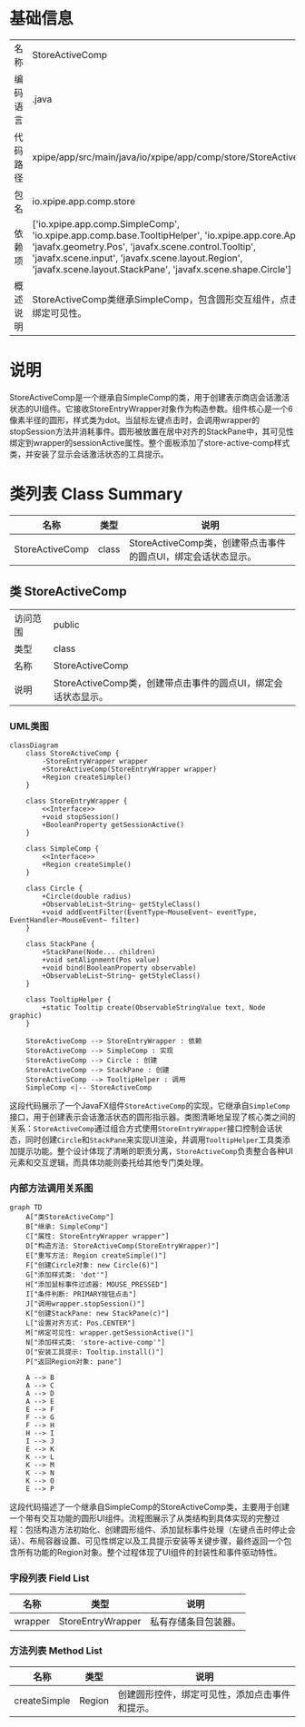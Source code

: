 # 基础信息

|      |      |
|------|------|
| 名称 | StoreActiveComp |
| 编码语言 | .java |
| 代码路径 | xpipe/app/src/main/java/io/xpipe/app/comp/store/StoreActiveComp.java |
| 包名 | io.xpipe.app.comp.store |
| 依赖项 | ['io.xpipe.app.comp.SimpleComp', 'io.xpipe.app.comp.base.TooltipHelper', 'io.xpipe.app.core.AppI18n', 'javafx.geometry.Pos', 'javafx.scene.control.Tooltip', 'javafx.scene.input', 'javafx.scene.layout.Region', 'javafx.scene.layout.StackPane', 'javafx.scene.shape.Circle'] |
| 概述说明 | StoreActiveComp类继承SimpleComp，包含圆形交互组件，点击停止会话，绑定可见性。 |

# 说明

StoreActiveComp是一个继承自SimpleComp的类，用于创建表示商店会话激活状态的UI组件。它接收StoreEntryWrapper对象作为构造参数。组件核心是一个6像素半径的圆形，样式类为dot。当鼠标左键点击时，会调用wrapper的stopSession方法并消耗事件。圆形被放置在居中对齐的StackPane中，其可见性绑定到wrapper的sessionActive属性。整个面板添加了store-active-comp样式类，并安装了显示会话激活状态的工具提示。

# 类列表 Class Summary

| 名称   | 类型  | 说明 |
|-------|------|-------------|
| StoreActiveComp | class | StoreActiveComp类，创建带点击事件的圆点UI，绑定会话状态显示。 |



## 类 StoreActiveComp

|      |      |
|------|------|
| 访问范围 | public |
| 类型 | class |
| 名称 | StoreActiveComp |
| 说明 | StoreActiveComp类，创建带点击事件的圆点UI，绑定会话状态显示。 |


### UML类图

```mermaid
classDiagram
    class StoreActiveComp {
        -StoreEntryWrapper wrapper
        +StoreActiveComp(StoreEntryWrapper wrapper)
        +Region createSimple()
    }

    class StoreEntryWrapper {
        <<Interface>>
        +void stopSession()
        +BooleanProperty getSessionActive()
    }

    class SimpleComp {
        <<Interface>>
        +Region createSimple()
    }

    class Circle {
        +Circle(double radius)
        +ObservableList~String~ getStyleClass()
        +void addEventFilter(EventType~MouseEvent~ eventType, EventHandler~MouseEvent~ filter)
    }

    class StackPane {
        +StackPane(Node... children)
        +void setAlignment(Pos value)
        +void bind(BooleanProperty observable)
        +ObservableList~String~ getStyleClass()
    }

    class TooltipHelper {
        +static Tooltip create(ObservableStringValue text, Node graphic)
    }

    StoreActiveComp --> StoreEntryWrapper : 依赖
    StoreActiveComp --> SimpleComp : 实现
    StoreActiveComp --> Circle : 创建
    StoreActiveComp --> StackPane : 创建
    StoreActiveComp --> TooltipHelper : 调用
    SimpleComp <|-- StoreActiveComp
```

这段代码展示了一个JavaFX组件`StoreActiveComp`的实现，它继承自`SimpleComp`接口，用于创建表示会话激活状态的圆形指示器。类图清晰地呈现了核心类之间的关系：`StoreActiveComp`通过组合方式使用`StoreEntryWrapper`接口控制会话状态，同时创建`Circle`和`StackPane`来实现UI渲染，并调用`TooltipHelper`工具类添加提示功能。整个设计体现了清晰的职责分离，`StoreActiveComp`负责整合各种UI元素和交互逻辑，而具体功能则委托给其他专门类处理。


### 内部方法调用关系图

```mermaid
graph TD
    A["类StoreActiveComp"]
    B["继承: SimpleComp"]
    C["属性: StoreEntryWrapper wrapper"]
    D["构造方法: StoreActiveComp(StoreEntryWrapper)"]
    E["重写方法: Region createSimple()"]
    F["创建Circle对象: new Circle(6)"]
    G["添加样式类: 'dot'"]
    H["添加鼠标事件过滤器: MOUSE_PRESSED"]
    I["条件判断: PRIMARY按钮点击"]
    J["调用wrapper.stopSession()"]
    K["创建StackPane: new StackPane(c)"]
    L["设置对齐方式: Pos.CENTER"]
    M["绑定可见性: wrapper.getSessionActive()"]
    N["添加样式类: 'store-active-comp'"]
    O["安装工具提示: Tooltip.install()"]
    P["返回Region对象: pane"]

    A --> B
    A --> C
    A --> D
    A --> E
    E --> F
    F --> G
    F --> H
    H --> I
    I --> J
    E --> K
    K --> L
    K --> M
    K --> N
    K --> O
    E --> P
```

这段代码描述了一个继承自SimpleComp的StoreActiveComp类，主要用于创建一个带有交互功能的圆形UI组件。流程图展示了从类结构到具体实现的完整过程：包括构造方法初始化、创建圆形组件、添加鼠标事件处理（左键点击时停止会话）、布局容器设置、可见性绑定以及工具提示安装等关键步骤，最终返回一个包含所有功能的Region对象。整个过程体现了UI组件的封装性和事件驱动特性。

### 字段列表 Field List

| 名称  | 类型  | 说明 |
|-------|-------|------|
| wrapper | StoreEntryWrapper | 私有存储条目包装器。 |

### 方法列表 Method List

| 名称  | 类型  | 说明 |
|-------|-------|------|
| createSimple | Region | 创建圆形控件，绑定可见性，添加点击事件和提示。 |




